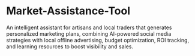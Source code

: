 # Market-Assistance-Tool
An intelligent assistant for artisans and local traders that generates personalized marketing plans, combining AI-powered social media strategies with local offline advertising, budget optimization, ROI tracking, and learning resources to boost visibility and sales.
